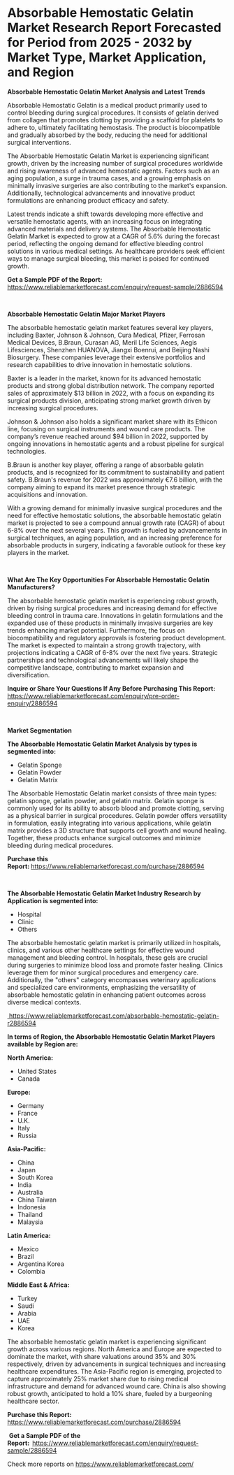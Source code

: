 <p><h1>Absorbable Hemostatic Gelatin Market Research Report Forecasted for Period from 2025 -  2032 by Market Type, Market Application, and Region</h1></p><p><strong>Absorbable Hemostatic Gelatin Market Analysis and Latest Trends</strong></p>
<p><p>Absorbable Hemostatic Gelatin is a medical product primarily used to control bleeding during surgical procedures. It consists of gelatin derived from collagen that promotes clotting by providing a scaffold for platelets to adhere to, ultimately facilitating hemostasis. The product is biocompatible and gradually absorbed by the body, reducing the need for additional surgical interventions.</p><p>The Absorbable Hemostatic Gelatin Market is experiencing significant growth, driven by the increasing number of surgical procedures worldwide and rising awareness of advanced hemostatic agents. Factors such as an aging population, a surge in trauma cases, and a growing emphasis on minimally invasive surgeries are also contributing to the market's expansion. Additionally, technological advancements and innovative product formulations are enhancing product efficacy and safety.</p><p>Latest trends indicate a shift towards developing more effective and versatile hemostatic agents, with an increasing focus on integrating advanced materials and delivery systems. The Absorbable Hemostatic Gelatin Market is expected to grow at a CAGR of 5.6% during the forecast period, reflecting the ongoing demand for effective bleeding control solutions in various medical settings. As healthcare providers seek efficient ways to manage surgical bleeding, this market is poised for continued growth.</p></p>
<p><strong>Get a Sample PDF of the Report:&nbsp;</strong> <a href="https://www.reliablemarketforecast.com/enquiry/request-sample/2886594?utm_campaign=3431&utm_medium=2&utm_source=Github&utm_content=ia&utm_term=13032025&utm_id=absorbable-hemostatic-gelatin">https://www.reliablemarketforecast.com/enquiry/request-sample/2886594</a></p>
<p>&nbsp;</p>
<p><strong>Absorbable Hemostatic Gelatin Major Market Players</strong></p>
<p><p>The absorbable hemostatic gelatin market features several key players, including Baxter, Johnson & Johnson, Cura Medical, Pfizer, Ferrosan Medical Devices, B.Braun, Curasan AG, Meril Life Sciences, Aegis Lifesciences, Shenzhen HUANOVA, Jiangxi Boenrui, and Beijing Nashi Biosurgery. These companies leverage their extensive portfolios and research capabilities to drive innovation in hemostatic solutions.</p><p>Baxter is a leader in the market, known for its advanced hemostatic products and strong global distribution network. The company reported sales of approximately $13 billion in 2022, with a focus on expanding its surgical products division, anticipating strong market growth driven by increasing surgical procedures.</p><p>Johnson & Johnson also holds a significant market share with its Ethicon line, focusing on surgical instruments and wound care products. The company’s revenue reached around $94 billion in 2022, supported by ongoing innovations in hemostatic agents and a robust pipeline for surgical technologies.</p><p>B.Braun is another key player, offering a range of absorbable gelatin products, and is recognized for its commitment to sustainability and patient safety. B.Braun's revenue for 2022 was approximately €7.6 billion, with the company aiming to expand its market presence through strategic acquisitions and innovation.</p><p>With a growing demand for minimally invasive surgical procedures and the need for effective hemostatic solutions, the absorbable hemostatic gelatin market is projected to see a compound annual growth rate (CAGR) of about 6-8% over the next several years. This growth is fueled by advancements in surgical techniques, an aging population, and an increasing preference for absorbable products in surgery, indicating a favorable outlook for these key players in the market.</p></p>
<p>&nbsp;</p>
<p><strong>What Are The Key Opportunities For Absorbable Hemostatic Gelatin Manufacturers?</strong></p>
<p><p>The absorbable hemostatic gelatin market is experiencing robust growth, driven by rising surgical procedures and increasing demand for effective bleeding control in trauma care. Innovations in gelatin formulations and the expanded use of these products in minimally invasive surgeries are key trends enhancing market potential. Furthermore, the focus on biocompatibility and regulatory approvals is fostering product development. The market is expected to maintain a strong growth trajectory, with projections indicating a CAGR of 6-8% over the next five years. Strategic partnerships and technological advancements will likely shape the competitive landscape, contributing to market expansion and diversification.</p></p>
<p><strong>Inquire or Share Your Questions If Any Before Purchasing This Report:</strong> <a href="https://www.reliablemarketforecast.com/enquiry/pre-order-enquiry/2886594?utm_campaign=3431&utm_medium=2&utm_source=Github&utm_content=ia&utm_term=13032025&utm_id=absorbable-hemostatic-gelatin">https://www.reliablemarketforecast.com/enquiry/pre-order-enquiry/2886594</a></p>
<p>&nbsp;</p>
<p><strong>Market Segmentation</strong></p>
<p><strong>The Absorbable Hemostatic Gelatin Market Analysis by types is segmented into:</strong></p>
<p><ul><li> Gelatin Sponge</li><li>Gelatin Powder</li><li>Gelatin Matrix </li></ul></p>
<p><p>The Absorbable Hemostatic Gelatin market consists of three main types: gelatin sponge, gelatin powder, and gelatin matrix. Gelatin sponge is commonly used for its ability to absorb blood and promote clotting, serving as a physical barrier in surgical procedures. Gelatin powder offers versatility in formulation, easily integrating into various applications, while gelatin matrix provides a 3D structure that supports cell growth and wound healing. Together, these products enhance surgical outcomes and minimize bleeding during medical procedures.</p></p>
<p><strong>Purchase this Report:&nbsp;</strong><a href="https://www.reliablemarketforecast.com/purchase/2886594?utm_campaign=3431&utm_medium=2&utm_source=Github&utm_content=ia&utm_term=13032025&utm_id=absorbable-hemostatic-gelatin">https://www.reliablemarketforecast.com/purchase/2886594</a></p>
<p>&nbsp;</p>
<p><strong>The Absorbable Hemostatic Gelatin Market Industry Research by Application is segmented into:</strong></p>
<p><ul><li> Hospital</li><li>Clinic</li><li>Others </li></ul></p>
<p><p>The absorbable hemostatic gelatin market is primarily utilized in hospitals, clinics, and various other healthcare settings for effective wound management and bleeding control. In hospitals, these gels are crucial during surgeries to minimize blood loss and promote faster healing. Clinics leverage them for minor surgical procedures and emergency care. Additionally, the "others" category encompasses veterinary applications and specialized care environments, emphasizing the versatility of absorbable hemostatic gelatin in enhancing patient outcomes across diverse medical contexts.</p></p>
<p><a href="https://www.reliablemarketforecast.com/absorbable-hemostatic-gelatin-r2886594?utm_campaign=3431&utm_medium=2&utm_source=Github&utm_content=ia&utm_term=13032025&utm_id=absorbable-hemostatic-gelatin">&nbsp;https://www.reliablemarketforecast.com/absorbable-hemostatic-gelatin-r2886594</a></p>
<p><strong>In terms of Region, the Absorbable Hemostatic Gelatin Market Players available by Region are:</strong></p>
<p>
    <p> <strong> North America: </strong>
        <ul>
            <li>United States</li>
            <li>Canada</li>
        </ul>
        </p> 
    <p> <strong> Europe: </strong>
        <ul>
            <li>Germany</li>
            <li>France</li>
            <li>U.K.</li>
            <li>Italy</li>
            <li>Russia</li>
        </ul>
        </p> 
    <p> <strong> Asia-Pacific: </strong>
        <ul>
            <li>China</li>
            <li>Japan</li>
            <li>South Korea</li>
            <li>India</li>
            <li>Australia</li>
            <li>China Taiwan</li>
            <li>Indonesia</li>
            <li>Thailand</li>
            <li>Malaysia</li>
        </ul>
        </p> 
    <p> <strong> Latin America: </strong>
        <ul>
            <li>Mexico</li>
            <li>Brazil</li>
            <li>Argentina Korea</li>
            <li>Colombia</li>
        </ul>
        </p> 
    <p> <strong> Middle East & Africa: </strong>
        <ul>
            <li>Turkey</li>
            <li>Saudi</li>
            <li>Arabia</li>
            <li>UAE</li>
            <li>Korea</li>
        </ul>
    </p>
    </p>
<p><p>The absorbable hemostatic gelatin market is experiencing significant growth across various regions. North America and Europe are expected to dominate the market, with share valuations around 35% and 30% respectively, driven by advancements in surgical techniques and increasing healthcare expenditures. The Asia-Pacific region is emerging, projected to capture approximately 25% market share due to rising medical infrastructure and demand for advanced wound care. China is also showing robust growth, anticipated to hold a 10% share, fueled by a burgeoning healthcare sector.</p></p>
<p><strong>Purchase this Report: </strong><a href="https://www.reliablemarketforecast.com/purchase/2886594?utm_campaign=3431&utm_medium=2&utm_source=Github&utm_content=ia&utm_term=13032025&utm_id=absorbable-hemostatic-gelatin">https://www.reliablemarketforecast.com/purchase/2886594</a></p>
<p>&nbsp;<strong>Get a Sample PDF of the Report:&nbsp;&nbsp;</strong><a href="https://www.reliablemarketforecast.com/enquiry/request-sample/2886594?utm_campaign=3431&utm_medium=2&utm_source=Github&utm_content=ia&utm_term=13032025&utm_id=absorbable-hemostatic-gelatin">https://www.reliablemarketforecast.com/enquiry/request-sample/2886594</a></p>
<p><strong></strong></p>
<p>Check more reports on <a href="https://www.reliablemarketforecast.com/?utm_campaign=3431&utm_medium=2&utm_source=Github&utm_content=ia&utm_term=13032025&utm_id=absorbable-hemostatic-gelatin">https://www.reliablemarketforecast.com/</a></p>